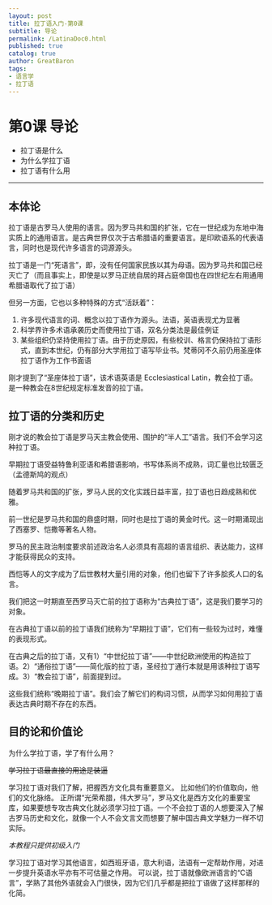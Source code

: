 ```yaml
---
layout: post
title: 拉丁语入门-第0课
subtitle: 导论
permalink: /LatinaDoc0.html
published: true
catalog: true
author: GreatBaron
tags:
- 语言学
- 拉丁语
---
```


# 第0课 导论

- 拉丁语是什么
- 为什么学拉丁语
- 拉丁语有什么用

---

## 本体论

拉丁语是古罗马人使用的语言。因为罗马共和国的扩张，它在一世纪成为东地中海实质上的通用语言。是古典世界仅次于古希腊语的重要语言。是印欧语系的代表语言，同时也是现代许多语言的词源源头。

拉丁语是一门“死语言”，即，没有任何国家民族以其为母语。因为罗马共和国已经灭亡了（而且事实上，即使是以罗马正统自居的拜占庭帝国也在四世纪左右用通用希腊语取代了拉丁语）

但另一方面，它也以多种特殊的方式“活跃着”：
1. 许多现代语言的词、概念以拉丁语作为源头。法语，英语表现尤为显著
2. 科学界许多术语承袭历史而使用拉丁语，双名分类法是最佳例证
3. 某些组织仍坚持使用拉丁语。由于历史原因，有些校训、格言仍保持拉丁语形式，直到本世纪，仍有部分大学用拉丁语写毕业书。梵蒂冈不久前仍用圣座体拉丁语作为工作书面语


刚才提到了“圣座体拉丁语”，该术语英语是 Ecclesiastical Latin，教会拉丁语。是一种教会在8世纪规定标准发音的拉丁语。

## 拉丁语的分类和历史

刚才说的教会拉丁语是罗马天主教会使用、围护的“半人工”语言。我们不会学习这种拉丁语。

早期拉丁语受益特鲁利亚语和希腊语影响，书写体系尚不成熟，词汇量也比较匮乏（孟德斯鸠的观点）

随着罗马共和国的扩张，罗马人民的文化实践日益丰富，拉丁语也日趋成熟和优雅。

前一世纪是罗马共和国的鼎盛时期，同时也是拉丁语的黄金时代。这一时期涌现出了西塞罗、恺撒等著名人物。

罗马的民主政治制度要求前述政治名人必须具有高超的语言组织、表达能力，这样才能获得民众的支持。

西恺等人的文字成为了后世教材大量引用的对象，他们也留下了许多脍炙人口的名言。

我们把这一时期直至西罗马灭亡前的拉丁语称为“古典拉丁语”，这是我们要学习的对象。

在古典拉丁语以前的拉丁语我们统称为“早期拉丁语”，它们有一些较为过时，难懂的表现形式。


在古典之后的拉丁语，又有1）“中世纪拉丁语”——中世纪欧洲使用的构造拉丁语。2）“通俗拉丁语”——简化版的拉丁语，圣经拉丁通行本就是用该种拉丁语写成。3）“教会拉丁语”，前面提到过。


这些我们统称“晚期拉丁语”。我们会了解它们的构词习惯，从而学习如何用拉丁语表达古典时期不存在的东西。

## 目的论和价值论

为什么学拉丁语，学了有什么用？

~~学习拉丁语最直接的用途是装逼~~

学习拉丁语对我们了解，把握西方文化具有重要意义。
比如他们的价值取向，他们的文化脉络。
正所谓“光荣希腊，伟大罗马”，罗马文化是西方文化的重要宝库，如果要想专攻古典文化就必须学习拉丁语。一个不会拉丁语的人想要深入了解古罗马历史和文化，就像一个人不会文言文而想要了解中国古典文学魅力一样不切实际。

*本教程只提供初级入门*

学习拉丁语对学习其他语言，如西班牙语，意大利语，法语有一定帮助作用，对进一步提升英语水平亦有不可估量之作用。
可以说，拉丁语就像欧洲语言的“C语言”，学熟了其他外语就会入门很快，因为它们几乎都是把拉丁语做了这样那样的化简。

